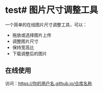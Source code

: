 # test# 图片尺寸调整工具

一个简单的在线图片尺寸调整工具，可以：
- 拖放或选择图片上传
- 调整图片尺寸
- 保持宽高比
- 下载调整后的图片

## 在线使用
访问：https://你的用户名.github.io/仓库名称
